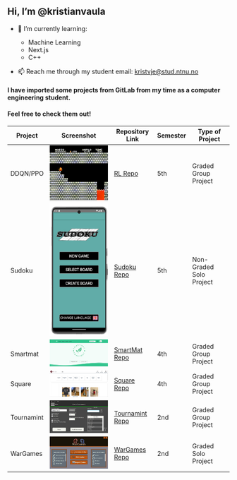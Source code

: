 ## Hi, I’m @kristianvaula
- 🌱 I’m currently learning: 
  - Machine Learning
  - Next.js
  - C++
    

- 📫 Reach me through my student email: kristvje@stud.ntnu.no

#### I have imported some projects from GitLab from my time as a computer engineering student.
#### Feel free to check them out! 

| Project     | Screenshot                                      | Repository Link                                    | Semester | Type of Project |
|-------------|-------------------------------------------------|----------------------------------------------------|-----|-----------|
| DDQN/PPO    | <img src="https://github.com/kristianvaula/ReinforcementLearning/blob/main/ppo_super_mario_2.gif" width="300"/>  | [RL Repo](https://github.com/kristianvaula/ReinforcementLearning) | 5th | Graded Group Project |
| Sudoku      | <img src="https://github.com/kristianvaula/Sudoku/blob/main/screenshots/home.png" height="300"/>  | [Sudoku Repo](https://github.com/kristianvaula/Sudoku)  | 5th | Non-Graded Solo Project |
| Smartmat    | <img src="https://github.com/kristianvaula/SmartMat/blob/Main/screenshots/home.png" width="300"/>  | [SmartMat Repo](https://github.com/kristianvaula/SmartMat)  | 4th | Graded Group Project |
| Square      | <img src="https://github.com/kristianvaula/Square/blob/main/home.png" width="300"/>  | [Square Repo](https://github.com/kristianvaula/Square)  | 4th | Graded Group Project | 
| Tournamint  | <img src="https://github.com/kristianvaula/Tournamint/blob/main/Create.png" width="300"/>  | [Tournamint Repo](https://github.com/kristianvaula/Tournamint)  | 2nd | Graded Group Project |
| WarGames    | <img src="https://github.com/kristianvaula/WarGames/blob/master/home.png" width="300"/>  | [WarGames Repo](https://github.com/kristianvaula/WarGames)  | 2nd | Graded Solo Project |

